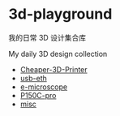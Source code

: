 # 3d-playground
我的日常 3D 设计集合库

My daily 3D design collection

- [Cheaper-3D-Printer](https://gitee.com/TDA2030/cheaper-3-d-printer)
- [usb-eth](usb-eth) 
- [e-microscope](e-microscope) 
- [P150C-pro](P150C-pro) 
- [misc](misc) 
